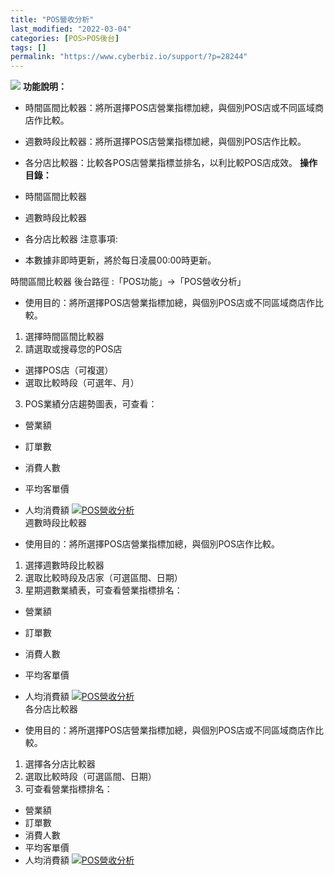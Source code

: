 ```yaml
---
title: "POS營收分析"
last_modified: "2022-03-04"
categories: [POS>POS後台]
tags: []
permalink: "https://www.cyberbiz.io/support/?p=28244"
---
```


![](https://www.cyberbiz.io/support/wp-content/uploads/企業版.png) **功能說明：**  

* 時間區間比較器：將所選擇POS店營業指標加總，與個別POS店或不同區域商店作比較。
* 週數時段比較器：將所選擇POS店營業指標加總，與個別POS店作比較。
* 各分店比較器：比較各POS店營業指標並排名，以利比較POS店成效。
**操作目錄：**

* 時間區間比較器 
* 週數時段比較器
* 各分店比較器
注意事項:  

* 本數據非即時更新，將於每日凌晨00:00時更新。  

時間區間比較器 後台路徑 :「POS功能」→「POS營收分析」  


* 使用目的：將所選擇POS店營業指標加總，與個別POS店或不同區域商店作比較。


1. 選擇時間區間比較器
2. 請選取或搜尋您的POS店
* 選擇POS店（可複選）
* 選取比較時段（可選年、月）
3. POS業績分店趨勢圖表，可查看：
* 營業額
* 訂單數
* 消費人數
* 平均客單價
* 人均消費額
[![POS營收分析](https://www.cyberbiz.io/support/wp-content/uploads/POS營收分析1.png)](https://www.cyberbiz.io/support/wp-content/uploads/POS營收分析1.png)  
週數時段比較器

* 使用目的：將所選擇POS店營業指標加總，與個別POS店作比較。


1. 選擇週數時段比較器
2. 選取比較時段及店家（可選區間、日期）
3. 星期週數業績表，可查看營業指標排名：
* 營業額
* 訂單數
* 消費人數
* 平均客單價
* 人均消費額
[![POS營收分析](https://www.cyberbiz.io/support/wp-content/uploads/POS營收分析2.png)](https://www.cyberbiz.io/support/wp-content/uploads/POS營收分析2.png)  
各分店比較器

* 使用目的：將所選擇POS店營業指標加總，與個別POS店或不同區域商店作比較。


1. 選擇各分店比較器
2. 選取比較時段（可選區間、日期）
3. 可查看營業指標排名：
* 營業額
* 訂單數
* 消費人數
* 平均客單價
* 人均消費額
[![POS營收分析](https://www.cyberbiz.io/support/wp-content/uploads/POS營收分析3.png)](https://www.cyberbiz.io/support/wp-content/uploads/POS營收分析3.png)  

